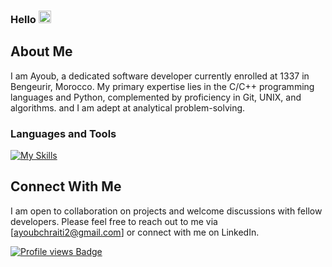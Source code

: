 ### Hello <img src="https://media.giphy.com/media/hvRJCLFzcasrR4ia7z/giphy.gif" width="20">

## About Me

I am Ayoub, a dedicated software developer currently enrolled at 1337 in Bengeurir, Morocco.
My primary expertise lies in the C/C++ programming languages and Python, complemented by proficiency in Git, UNIX, and algorithms.
and I am adept at analytical problem-solving.


### Languages and Tools

[![My Skills](https://skillicons.dev/icons?i=c,cpp,python,html,css,bash,vscode,github,git,cmake)](https://skillicons.dev)


## Connect With Me

I am open to collaboration on projects and welcome discussions with fellow developers.
Please feel free to reach out to me via [ayoubchraiti2@gmail.com] or connect with me on LinkedIn.

[![Profile views Badge](https://badges.pufler.dev/visits/jdromero88/jdromero88)](https://josedromero.com)
